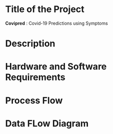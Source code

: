 # Title of the Project
**Covipred** : Covid-19 Predictions using Symptoms
# Description

# Hardware and Software Requirements
# Process Flow
# Data FLow Diagram
